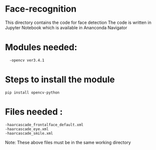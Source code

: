 # Face-recognition    
This directory contains the code for face detection
The code is written in Jupyter Notebook which is available in Ananconda Navigator 
# Modules needed:
      -opencv ver3.4.1  
# Steps to install the module  
    pip install opencv-python 
# Files needed :    
    -haarcascade_frontalface_default.xml
    -haarcascade_eye.xml 
    -haarcascade_smile.xml  
 Note: These above files must be in the same working directory    
 
 
 
